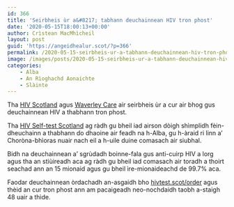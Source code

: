 ```yaml
---
id: 366
title: 'Seirbheis ùr a&#8217; tabhann deuchainnean HIV tron phost'
date: '2020-05-15T18:00:13+00:00'
author: Crìstean MacMhìcheil
layout: post
guid: 'https://angeidhealur.scot/?p=366'
permalink: /2020-05-15-seirbheis-ur-a-tabhann-deuchainnean-hiv-tron-phost/
image: /images/posts/2020-05-15-seirbheis-ur-a-tabhann-deuchainnean-hiv-tron-phost.webp
categories:
    - Alba
    - An Rìoghachd Aonaichte
    - Slàinte
---
```


Tha [HIV Scotland](https://www.hiv.scot/) agus [Waverley Care](https://www.waverleycare.org/) air seirbheis ùr a cur air bhog gus deuchainnean HIV a thabhann tron phost.

Tha [HIV Self-test Scotland](https://hivtest.scot) ag ràdh gu bheil iad airson dòigh shìmplidh fèin-dheuchainn a thabhann do dhaoine air feadh na h-Alba, gu h-àraid ri linn a’ Choròna-bhìoras nuair nach eil a h-uile duine comasach air siubhal.

Bidh na deuchainnean a’ sgrùdadh boinne-fala gus anti-cuirp HIV a lorg agus tha an stiùireadh aca ag ràdh gu bheil iad comasach air toradh a thoirt seachad ann an 15 mionaid agus gu bheil ìre-mionaideachd de 99.7% aca.

Faodar deuchainnean òrdachadh an-asgaidh bho [hivtest.scot/order](https://hivtest.scot/order) agus thèid an cur tron phost ann am pacaigeadh neo-nochdaidh taobh a-staigh 48 uair a thìde.
